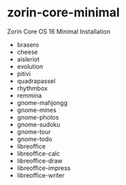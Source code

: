 # zorin-core-minimal
Zorin Core OS 16 Minimal Installation

* brasero
* cheese
* aisleriot 
* evolution
* pitivi
* quadrapassel
* rhythmbox
* remmina
* gnome-mahjongg
* gnome-mines
* gnome-photos
* gnome-sudoku
* gnome-tour
* gnome-todo
* libreoffice
* libreoffice-calc
* libreoffice-draw
* libreoffice-impress
* libreoffice-writer
